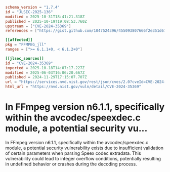 ```toml
schema_version = "1.7.4"
id = "JLSEC-2025-136"
modified = 2025-10-31T18:41:21.318Z
published = 2025-10-19T19:08:53.760Z
upstream = ["CVE-2024-35369"]
references = ["https://gist.github.com/1047524396/455093807666f2e351d674750c8cd0b8", "https://github.com/FFmpeg/FFmpeg/blob/n6.1.1/libavcodec/speexdec.c#L1423", "https://github.com/ffmpeg/ffmpeg/commit/0895ef0d6d6406ee6cd158fc4d47d80f201b8e9c"]

[[affected]]
pkg = "FFMPEG_jll"
ranges = [">= 6.1.1+0, < 6.1.2+0"]

[[jlsec_sources]]
id = "CVE-2024-35369"
imported = 2025-10-18T14:07:17.227Z
modified = 2025-06-03T16:06:20.667Z
published = 2024-11-29T17:15:07.707Z
url = "https://services.nvd.nist.gov/rest/json/cves/2.0?cveId=CVE-2024-35369"
html_url = "https://nvd.nist.gov/vuln/detail/CVE-2024-35369"
```

# In FFmpeg version n6.1.1, specifically within the avcodec/speexdec.c module, a potential security vu...

In FFmpeg version n6.1.1, specifically within the avcodec/speexdec.c module, a potential security vulnerability exists due to insufficient validation of certain parameters when parsing Speex codec extradata. This vulnerability could lead to integer overflow conditions, potentially resulting in undefined behavior or crashes during the decoding process.

